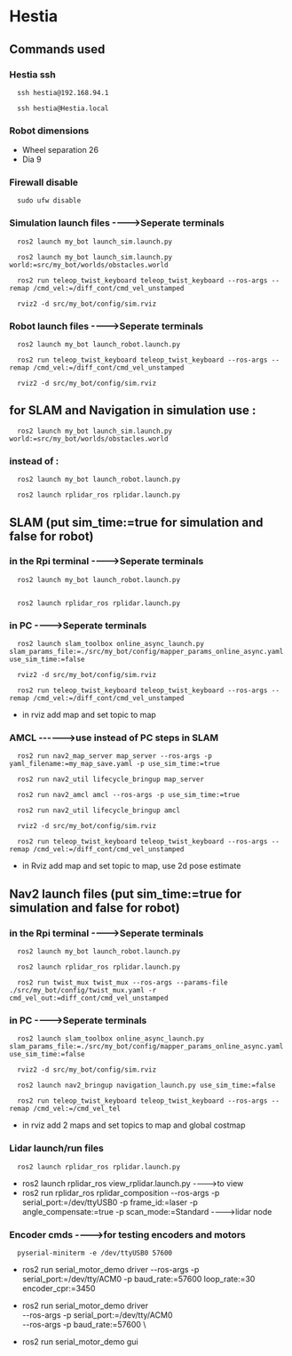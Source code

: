 # Hestia


## Commands used


### Hestia ssh

      ssh hestia@192.168.94.1

      ssh hestia@Hestia.local



### Robot dimensions

- Wheel separation 26
- Dia 9



### Firewall disable

      sudo ufw disable



### Simulation launch files ---->Seperate terminals

      ros2 launch my_bot launch_sim.launch.py

      ros2 launch my_bot launch_sim.launch.py world:=src/my_bot/worlds/obstacles.world

      ros2 run teleop_twist_keyboard teleop_twist_keyboard --ros-args --remap /cmd_vel:=/diff_cont/cmd_vel_unstamped

      rviz2 -d src/my_bot/config/sim.rviz




### Robot launch files ---->Seperate terminals

      ros2 launch my_bot launch_robot.launch.py

      ros2 run teleop_twist_keyboard teleop_twist_keyboard --ros-args --remap /cmd_vel:=/diff_cont/cmd_vel_unstamped

      rviz2 -d src/my_bot/config/sim.rviz




## for SLAM and Navigation in simulation use :
   
      ros2 launch my_bot launch_sim.launch.py world:=src/my_bot/worlds/obstacles.world

### instead of :

      ros2 launch my_bot launch_robot.launch.py
      
      ros2 launch rplidar_ros rplidar.launch.py


## SLAM (put sim_time:=true for simulation and false for robot)



### in the Rpi terminal ---->Seperate terminals

      ros2 launch my_bot launch_robot.launch.py


      ros2 launch rplidar_ros rplidar.launch.py


### in PC ---->Seperate terminals

      ros2 launch slam_toolbox online_async_launch.py slam_params_file:=./src/my_bot/config/mapper_params_online_async.yaml use_sim_time:=false

      rviz2 -d src/my_bot/config/sim.rviz

      ros2 run teleop_twist_keyboard teleop_twist_keyboard --ros-args --remap /cmd_vel:=/diff_cont/cmd_vel_unstamped

- in rviz add map and set topic to map


### AMCL  ------>use instead of PC steps in SLAM

      ros2 run nav2_map_server map_server --ros-args -p yaml_filename:=my_map_save.yaml -p use_sim_time:=true

      ros2 run nav2_util lifecycle_bringup map_server

      ros2 run nav2_amcl amcl --ros-args -p use_sim_time:=true

      ros2 run nav2_util lifecycle_bringup amcl

      rviz2 -d src/my_bot/config/sim.rviz

      ros2 run teleop_twist_keyboard teleop_twist_keyboard --ros-args --remap /cmd_vel:=/diff_cont/cmd_vel_unstamped
      
 - in Rviz add map and set topic to map, use 2d pose estimate




## Nav2 launch files (put sim_time:=true for simulation and false for robot)


### in the Rpi terminal ---->Seperate terminals

      ros2 launch my_bot launch_robot.launch.py

      ros2 launch rplidar_ros rplidar.launch.py

      ros2 run twist_mux twist_mux --ros-args --params-file ./src/my_bot/config/twist_mux.yaml -r cmd_vel_out:=diff_cont/cmd_vel_unstamped


### in PC ---->Seperate terminals

      ros2 launch slam_toolbox online_async_launch.py slam_params_file:=./src/my_bot/config/mapper_params_online_async.yaml use_sim_time:=false

      rviz2 -d src/my_bot/config/sim.rviz

      ros2 launch nav2_bringup navigation_launch.py use_sim_time:=false

      ros2 run teleop_twist_keyboard teleop_twist_keyboard --ros-args --remap /cmd_vel:=/cmd_vel_tel

- in rviz add 2 maps and set topics to map and global costmap



### Lidar launch/run files

      ros2 launch rplidar_ros rplidar.launch.py
      
- ros2 launch rplidar_ros view_rplidar.launch.py  ---->to view
- ros2 run rplidar_ros rplidar_composition --ros-args -p serial_port:=/dev/ttyUSB0 -p frame_id:=laser -p angle_compensate:=true -p scan_mode:=Standard    ---->lidar node




### Encoder cmds  ---->for testing encoders and motors

      pyserial-miniterm -e /dev/ttyUSB0 57600

- ros2 run serial_motor_demo driver --ros-args -p serial_port:=/dev/tty/ACM0 -p baud_rate:=57600 loop_rate:=30 encoder_cpr:=3450

- ros2 run serial_motor_demo driver \
  --ros-args -p serial_port:=/dev/tty/ACM0 \
  --ros-args -p baud_rate:=57600 \


- ros2 run serial_motor_demo gui
